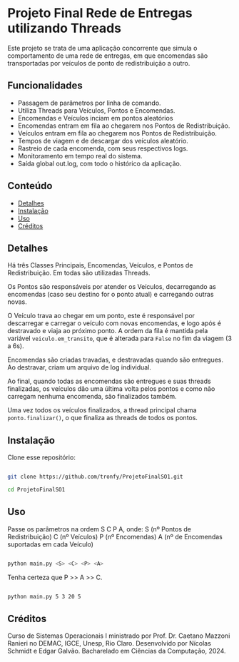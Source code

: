 # Projeto Final Rede de Entregas utilizando Threads

Este projeto se trata de uma aplicação concorrente que simula o comportamento de uma rede de entregas, em que encomendas são transportadas por veículos de ponto de redistribuição a outro.

## Funcionalidades

- Passagem de parâmetros por linha de comando.
- Utiliza Threads para Veículos, Pontos e Encomendas.
- Encomendas e Veículos inciam em pontos aleatórios
- Encomendas entram em fila ao chegarem nos Pontos de Redistribuição.
- Veículos entram em fila ao chegarem nos Pontos de Redistribuição.
- Tempos de viagem e de descargar dos veículos aleatório.
- Rastreio de cada encomenda, com seus respectivos logs.
- Monitoramento em tempo real do sistema.
- Saída global out.log, com todo o histórico da aplicação. 

## Conteúdo

- [Detalhes](#detalhes)
- [Instalação](#instalação)
- [Uso](#uso)
- [Créditos](#créditos)

## Detalhes

Há três Classes Principais, Encomendas, Veículos, e Pontos de Redistribuição. Em todas são utilizadas Threads.

Os Pontos são responsáveis por atender os Veículos, decarregando as encomendas (caso seu destino for o ponto atual) e carregando outras novas. 

O Veículo trava ao chegar em um ponto, este é responsável por descarregar e carregar o veículo com novas encomendas, e logo após é destravado e viaja ao próximo ponto. A ordem da fila é mantida pela variável `veiculo.em_transito`, que é alterada para `False` no fim da viagem (3 a 6s).

Encomendas são criadas travadas, e destravadas quando são entregues. Ao destravar, criam um arquivo de log individual.

Ao final, quando todas as encomendas são entregues e suas threads finalizadas, os veículos dão uma última volta pelos pontos e como não carregam nenhuma encomenda, são finalizados também. 

Uma vez todos os veículos finalizados, a thread principal chama `ponto.finalizar()`, o que finaliza as threads de todos os pontos.

## Instalação

Clone esse repositório:

```bash

git clone https://github.com/tronfy/ProjetoFinalSO1.git

cd ProjetoFinalSO1

```

## Uso

Passe os parâmetros na ordem S C P A, onde:
S (nº Pontos de Redistribuição)
C (nº Veículos)
P (nº Encomendas)
A (nº de Encomendas suportadas em cada Veículo)

```bash

python main.py <S> <C> <P> <A>

```

Tenha certeza que P >> A >> C.

```bash

python main.py 5 3 20 5

```

## Créditos

Curso de Sistemas Operacionais I ministrado por Prof. Dr. Caetano Mazzoni Ranieri no DEMAC, IGCE, Unesp, Rio Claro.
Desenvolvido por Nícolas Schmidt e Edgar Galvão.
Bacharelado em Ciências da Computação, 2024.
